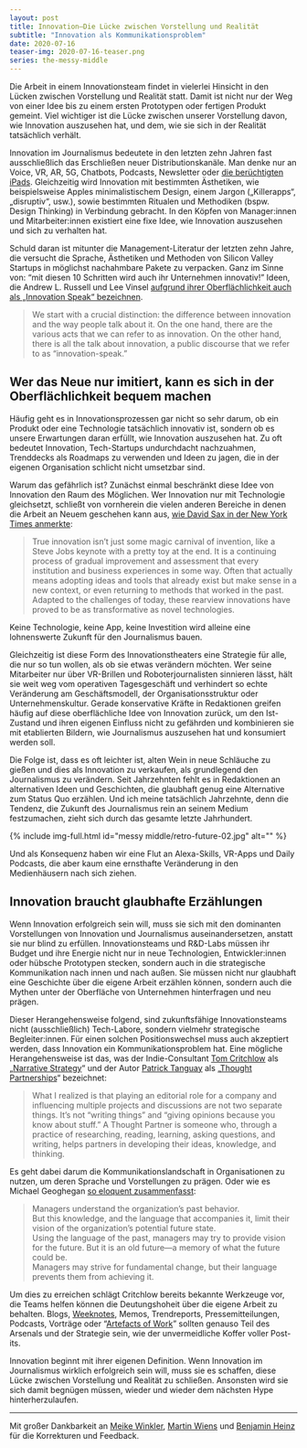 ```yaml
---
layout: post
title: Innovation—Die Lücke zwischen Vorstellung und Realität
subtitle: "Innovation als Kommunikationsproblem"
date: 2020-07-16
teaser-img: 2020-07-16-teaser.png
series: the-messy-middle
---
```


Die Arbeit in einem Innovationsteam findet in vielerlei Hinsicht in den Lücken zwischen Vorstellung und Realität statt. Damit ist nicht nur der Weg von einer Idee bis zu einem ersten Prototypen oder fertigen Produkt gemeint. Viel wichtiger ist die Lücke zwischen unserer Vorstellung davon, wie Innovation auszusehen hat, und dem, wie sie sich in der Realität tatsächlich verhält.

Innovation im Journalismus bedeutete in den letzten zehn Jahren fast ausschließlich das Erschließen neuer Distributionskanäle. Man denke nur an Voice, VR, AR, 5G, Chatbots, Podcasts, Newsletter oder [die berüchtigten iPads][1]. Gleichzeitig wird Innovation mit bestimmten Ästhetiken, wie beispielsweise Apples minimalistischem Design, einem Jargon („Killerapps“, „disruptiv“, usw.), sowie bestimmten Ritualen und Methodiken (bspw. Design Thinking) in Verbindung gebracht. In den Köpfen von Manager:innen und Mitarbeiter:innen existiert eine fixe Idee, wie Innovation auszusehen und sich zu verhalten hat. 

Schuld daran ist mitunter die Management-Literatur der letzten zehn Jahre, die versucht die Sprache, Ästhetiken und Methoden von Silicon Valley Startups in möglichst nachahmbare Pakete zu verpacken. Ganz im Sinne von: “mit diesen 10 Schritten wird auch ihr Unternehmen innovativ!” Ideen, die Andrew L. Russell und Lee Vinsel [aufgrund ihrer Oberflächlichkeit auch als „Innovation Speak“ bezeichnen][2].

> We start with a crucial distinction: the difference between innovation and the way people talk about it. On the one hand, there are the various acts that we can refer to as innovation. On the other hand, there is all the talk about innovation, a public discourse that we refer to as “innovation-speak.”

## Wer das Neue nur imitiert, kann es sich in der Oberflächlichkeit bequem machen

Häufig geht es in Innovationsprozessen gar nicht so sehr darum, ob ein Produkt oder eine Technologie tatsächlich innovativ ist, sondern ob es unsere Erwartungen daran erfüllt, wie Innovation auszusehen hat. Zu oft bedeutet Innovation, Tech-Startups undurchdacht nachzuahmen, Trenddecks als Roadmaps zu verwenden und Ideen zu jagen, die in der eigenen Organisation schlicht nicht umsetzbar sind.

Warum das gefährlich ist? Zunächst einmal beschränkt diese Idee von Innovation den Raum des Möglichen. Wer Innovation nur mit Technologie gleichsetzt, schließt von vornherein die vielen anderen Bereiche in denen die Arbeit an Neuem geschehen kann aus, [wie David Sax in der New York Times anmerkte][3]:

> True innovation isn’t just some magic carnival of invention, like a Steve Jobs keynote with a pretty toy at the end. It is a continuing process of gradual improvement and assessment that every institution and business experiences in some way. Often that actually means adopting ideas and tools that already exist but make sense in a new context, or even returning to methods that worked in the past. Adapted to the challenges of today, these rearview innovations have proved to be as transformative as novel technologies.

Keine Technologie, keine App, keine Investition wird alleine eine lohnenswerte Zukunft für den Journalismus bauen. 

Gleichzeitig ist diese Form des Innovationstheaters eine Strategie für alle, die nur so tun wollen, als ob sie etwas verändern möchten. Wer seine Mitarbeiter nur über VR-Brillen und Roboterjournalisten sinnieren lässt, hält sie weit weg vom operativen Tagesgeschäft und verhindert so echte Veränderung am Geschäftsmodell, der Organisationsstruktur oder Unternehmenskultur. Gerade konservative Kräfte in Redaktionen greifen häufig auf diese oberflächliche Idee von Innovation zurück, um den Ist-Zustand und ihren eigenen Einfluss nicht zu gefährden und kombinieren sie mit etablierten Bildern, wie Journalismus auszusehen hat und konsumiert werden soll.

Die Folge ist, dass es oft leichter ist, alten Wein in neue Schläuche zu gießen und dies als Innovation zu verkaufen, als grundlegend den Journalismus zu verändern. Seit Jahrzehnten fehlt es in Redaktionen an alternativen Ideen und Geschichten, die glaubhaft genug eine Alternative zum Status Quo erzählen. Und ich meine tatsächlich Jahrzehnte, denn die Tendenz, die Zukunft des Journalismus rein an seinem Medium festzumachen, zieht sich durch das gesamte letzte Jahrhundert.

{% include img-full.html id="messy middle/retro-future-02.jpg" alt="" %}

Und als Konsequenz haben wir eine Flut an Alexa-Skills, VR-Apps und Daily Podcasts, die aber kaum eine ernsthafte Veränderung in den Medienhäusern nach sich ziehen.

## Innovation braucht glaubhafte Erzählungen

Wenn Innovation erfolgreich sein will, muss sie sich mit den dominanten Vorstellungen von Innovation und Journalismus auseinandersetzen, anstatt sie nur blind zu erfüllen. Innovationsteams und R&D-Labs müssen ihr Budget und ihre Energie nicht nur in neue Technologien, Entwickler:innen oder hübsche Prototypen stecken, sondern auch in die strategische Kommunikation nach innen und nach außen. Sie müssen nicht nur glaubhaft eine Geschichte über die eigene Arbeit erzählen können, sondern auch die Mythen unter der Oberfläche von Unternehmen hinterfragen und neu prägen.

Dieser Herangehensweise folgend, sind zukunftsfähige Innovationsteams nicht (ausschließlich) Tech-Labore, sondern vielmehr strategische Begleiter:innen. Für einen solchen Positionswechsel muss auch akzeptiert werden, dass Innovation ein Kommunikationsproblem hat. Eine mögliche Herangehensweise ist das, was der Indie-Consultant [Tom Critchlow][4] als „[Narrative Strategy][5]“ und der Autor [Patrick Tanguay][6] als „[Thought Partnerships][7]“ bezeichnet:

> What I realized is that playing an editorial role for a company and influencing multiple projects and discussions are not two separate things. It’s not “writing things” and “giving opinions because you know about stuff.” A Thought Partner is someone who, through a practice of researching, reading, learning, asking questions, and writing, helps partners in developing their ideas, knowledge, and thinking.

Es geht dabei darum die Kommunikationslandschaft in Organisationen zu nutzen, um deren Sprache und Vorstellungen zu prägen. Oder wie es Michael Geoghegan [so eloquent zusammenfasst][8]:

> Managers understand the organization’s past behavior.  
> But this knowledge, and the language that accompanies it, limit their vision of the organization’s potential future state.  
>  Using the language of the past, managers may try to provide vision for the future. But it is an old future—a memory of what the future could be.  
> Managers may strive for fundamental change, but their language prevents them from achieving it.

Um dies zu erreichen schlägt Critchlow bereits bekannte Werkzeuge vor, die Teams helfen können die Deutungshoheit über die eigene Arbeit zu behalten. Blogs, [Weeknotes][9], Memos, Trendreports, Pressemitteilungen, Podcasts, Vorträge oder “[Artefacts of Work][10]” sollten genauso Teil des Arsenals und der Strategie sein, wie der unvermeidliche Koffer voller Post-its.

Innovation beginnt mit ihrer eigenen Definition. Wenn Innovation im Journalismus wirklich erfolgreich sein will, muss sie es schaffen, diese Lücke zwischen Vorstellung und Realität zu schließen. Ansonsten wird sie sich damit begnügen müssen, wieder und wieder dem nächsten Hype hinterherzulaufen.



---- 
Mit großer Dankbarkeit an [Meike Winkler][11], [Martin Wiens][12] und [Benjamin Heinz][13] für die Korrekturen und Feedback.


[1]:	https://www.theguardian.com/media/pda/2010/jan/28/can-apple-ipad-save-newspapers
[2]:	https://vtechworks.lib.vt.edu/handle/10919/89518
[3]:	https://www.nytimes.com/2018/12/07/opinion/sunday/end-the-innovation-obsession.html#click=https://t.co/R5UF7uHiJB
[4]:	https://twitter.com/tomcritchlow
[5]:	https://tomcritchlow.com/2020/02/20/narrative-strategy/
[6]:	https://twitter.com/inevernu
[7]:	https://sentiers.media/thinking-about-thought-partnerships/
[8]:	https://www.pangaro.com/littlegreybook.pdf
[9]:	https://weeknot.es/what-on-earth-are-weeknotes-a81874c5cef9
[10]:	https://johannesklingebiel.de/wiki/Better%20Work/03-Artefacts%20of%20Work.html
[11]:	https://twitter.com/MeikeWinkler
[12]:	https://twitter.com/martinwiens
[13]:	https://twitter.com/HeinzBenjamin